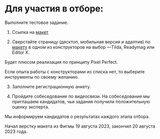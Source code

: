 # Для участия в отборе:

Выполните тестовое задание.
1. Ссылка на [макет](https://www.figma.com/file/W9gacDyHMIG55KuDwAN2Tl/go-scooter-pass?type=design&node-id=0%3A1&mode=design&t=V3t6xGSnh2NankWx-1)

2. Сверстайте страницу (десктоп, мобильная версия и адаптив) по [макету](https://www.figma.com/file/W9gacDyHMIG55KuDwAN2Tl/go-scooter-pass?type=design&node-id=0%3A1&mode=design&t=V3t6xGSnh2NankWx-1) в одном из конструкторов на выбор —Tilda, Readymag или Editor X.

Будет плюсом реализация по принципу Pixel Perfect.

Если опыта работы с конструкторами из списка нет, то выберите инструменты по своему желанию.

3. Заполните регистрационную анкету.

4. Пройдите собеседование по видеосвязи.
На собеседование мы приглашаем кандидатов, чьи задания получили положительную оценку эксперта.

Мы информируем кандидатов о результатах каждого этапа отбора.

Начал верстку макета из Фигмы 19 августа 2023, закончил 20 августа 2023 года.